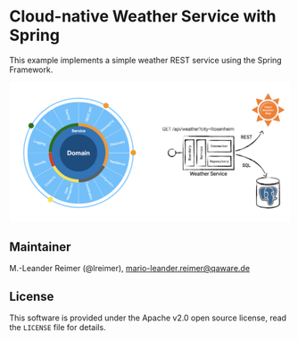 # Cloud-native Weather Service with Spring

This example implements a simple weather REST service using the Spring Framework.

![Weather Service Architecture](architecture.png)

## Maintainer

M.-Leander Reimer (@lreimer), <mario-leander.reimer@qaware.de>

## License

This software is provided under the Apache v2.0 open source license, read the `LICENSE`
file for details.
